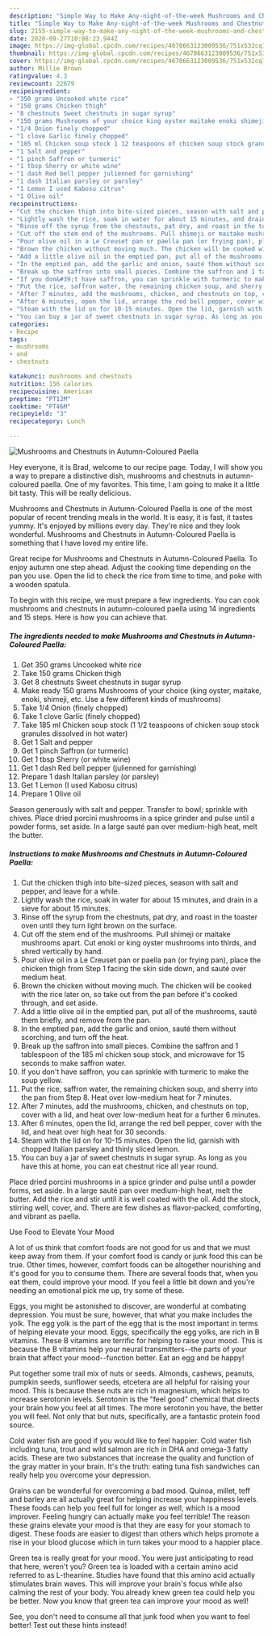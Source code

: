 ```yaml
---
description: "Simple Way to Make Any-night-of-the-week Mushrooms and Chestnuts in Autumn-Coloured Paella"
title: "Simple Way to Make Any-night-of-the-week Mushrooms and Chestnuts in Autumn-Coloured Paella"
slug: 2155-simple-way-to-make-any-night-of-the-week-mushrooms-and-chestnuts-in-autumn-coloured-paella
date: 2020-09-27T10:08:23.944Z
image: https://img-global.cpcdn.com/recipes/4670663123009536/751x532cq70/mushrooms-and-chestnuts-in-autumn-coloured-paella-recipe-main-photo.jpg
thumbnail: https://img-global.cpcdn.com/recipes/4670663123009536/751x532cq70/mushrooms-and-chestnuts-in-autumn-coloured-paella-recipe-main-photo.jpg
cover: https://img-global.cpcdn.com/recipes/4670663123009536/751x532cq70/mushrooms-and-chestnuts-in-autumn-coloured-paella-recipe-main-photo.jpg
author: Millie Brown
ratingvalue: 4.3
reviewcount: 22679
recipeingredient:
- "350 grams Uncooked white rice"
- "150 grams Chicken thigh"
- "8 chestnuts Sweet chestnuts in sugar syrup"
- "150 grams Mushrooms of your choice king oyster maitake enoki shimeji etc Use a few different kinds of mushrooms"
- "1/4 Onion finely chopped"
- "1 clove Garlic finely chopped"
- "185 ml Chicken soup stock 1 12 teaspoons of chicken soup stock granules dissolved in hot water"
- "1 Salt and pepper"
- "1 pinch Saffron or turmeric"
- "1 tbsp Sherry or white wine"
- "1 dash Red bell pepper julienned for garnishing"
- "1 dash Italian parsley or parsley"
- "1 Lemon I used Kabosu citrus"
- "1 Olive oil"
recipeinstructions:
- "Cut the chicken thigh into bite-sized pieces, season with salt and pepper, and leave for a while."
- "Lightly wash the rice, soak in water for about 15 minutes, and drain in a sieve for about 15 minutes."
- "Rinse off the syrup from the chestnuts, pat dry, and roast in the toaster oven until they turn light brown on the surface."
- "Cut off the stem end of the mushrooms. Pull shimeji or maitake mushrooms apart. Cut enoki or king oyster mushrooms into thirds, and shred vertically by hand."
- "Pour olive oil in a Le Creuset pan or paella pan (or frying pan), place the chicken thigh from Step 1 facing the skin side down, and sauté over medium heat."
- "Brown the chicken without moving much. The chicken will be cooked with the rice later on, so take out from the pan before it&#39;s cooked through, and set aside."
- "Add a little olive oil in the emptied pan, put all of the mushrooms, sauté them briefly, and remove from the pan."
- "In the emptied pan, add the garlic and onion, sauté them without scorching, and turn off the heat."
- "Break up the saffron into small pieces. Combine the saffron and 1 tablespoon of the 185 ml chicken soup stock, and microwave for 15 seconds to make saffron water."
- "If you don&#39;t have saffron, you can sprinkle with turmeric to make the soup yellow."
- "Put the rice, saffron water, the remaining chicken soup, and sherry into the pan from Step 8. Heat over low-medium heat for 7 minutes."
- "After 7 minutes, add the mushrooms, chicken, and chestnuts on top, cover with a lid, and heat over low-medium heat for a further 6 minutes."
- "After 6 minutes, open the lid, arrange the red bell pepper, cover with the lid, and heat over high heat for 30 seconds."
- "Steam with the lid on for 10-15 minutes. Open the lid, garnish with chopped Italian parsley and thinly sliced lemon."
- "You can buy a jar of sweet chestnuts in sugar syrup. As long as you have this at home, you can eat chestnut rice all year round."
categories:
- Recipe
tags:
- mushrooms
- and
- chestnuts

katakunci: mushrooms and chestnuts 
nutrition: 156 calories
recipecuisine: American
preptime: "PT12M"
cooktime: "PT46M"
recipeyield: "3"
recipecategory: Lunch

---
```



![Mushrooms and Chestnuts in Autumn-Coloured Paella](https://img-global.cpcdn.com/recipes/4670663123009536/751x532cq70/mushrooms-and-chestnuts-in-autumn-coloured-paella-recipe-main-photo.jpg)

Hey everyone, it is Brad, welcome to our recipe page. Today, I will show you a way to prepare a distinctive dish, mushrooms and chestnuts in autumn-coloured paella. One of my favorites. This time, I am going to make it a little bit tasty. This will be really delicious.

Mushrooms and Chestnuts in Autumn-Coloured Paella is one of the most popular of recent trending meals in the world. It is easy, it is fast, it tastes yummy. It's enjoyed by millions every day. They're nice and they look wonderful. Mushrooms and Chestnuts in Autumn-Coloured Paella is something that I have loved my entire life.

Great recipe for Mushrooms and Chestnuts in Autumn-Coloured Paella. To enjoy autumn one step ahead. Adjust the cooking time depending on the pan you use. Open the lid to check the rice from time to time, and poke with a wooden spatula.


To begin with this recipe, we must prepare a few ingredients. You can cook mushrooms and chestnuts in autumn-coloured paella using 14 ingredients and 15 steps. Here is how you can achieve that.

<!--inarticleads1-->

##### The ingredients needed to make Mushrooms and Chestnuts in Autumn-Coloured Paella:

1. Get 350 grams Uncooked white rice
1. Take 150 grams Chicken thigh
1. Get 8 chestnuts Sweet chestnuts in sugar syrup
1. Make ready 150 grams Mushrooms of your choice (king oyster, maitake, enoki, shimeji, etc. Use a few different kinds of mushrooms)
1. Take 1/4 Onion (finely chopped)
1. Take 1 clove Garlic (finely chopped)
1. Take 185 ml Chicken soup stock (1 1/2 teaspoons of chicken soup stock granules dissolved in hot water)
1. Get 1 Salt and pepper
1. Get 1 pinch Saffron (or turmeric)
1. Get 1 tbsp Sherry (or white wine)
1. Get 1 dash Red bell pepper (julienned for garnishing)
1. Prepare 1 dash Italian parsley (or parsley)
1. Get 1 Lemon (I used Kabosu citrus)
1. Prepare 1 Olive oil


Season generously with salt and pepper. Transfer to bowl; sprinkle with chives. Place dried porcini mushrooms in a spice grinder and pulse until a powder forms, set aside. In a large sauté pan over medium-high heat, melt the butter. 

<!--inarticleads2-->

##### Instructions to make Mushrooms and Chestnuts in Autumn-Coloured Paella:

1. Cut the chicken thigh into bite-sized pieces, season with salt and pepper, and leave for a while.
1. Lightly wash the rice, soak in water for about 15 minutes, and drain in a sieve for about 15 minutes.
1. Rinse off the syrup from the chestnuts, pat dry, and roast in the toaster oven until they turn light brown on the surface.
1. Cut off the stem end of the mushrooms. Pull shimeji or maitake mushrooms apart. Cut enoki or king oyster mushrooms into thirds, and shred vertically by hand.
1. Pour olive oil in a Le Creuset pan or paella pan (or frying pan), place the chicken thigh from Step 1 facing the skin side down, and sauté over medium heat.
1. Brown the chicken without moving much. The chicken will be cooked with the rice later on, so take out from the pan before it&#39;s cooked through, and set aside.
1. Add a little olive oil in the emptied pan, put all of the mushrooms, sauté them briefly, and remove from the pan.
1. In the emptied pan, add the garlic and onion, sauté them without scorching, and turn off the heat.
1. Break up the saffron into small pieces. Combine the saffron and 1 tablespoon of the 185 ml chicken soup stock, and microwave for 15 seconds to make saffron water.
1. If you don&#39;t have saffron, you can sprinkle with turmeric to make the soup yellow.
1. Put the rice, saffron water, the remaining chicken soup, and sherry into the pan from Step 8. Heat over low-medium heat for 7 minutes.
1. After 7 minutes, add the mushrooms, chicken, and chestnuts on top, cover with a lid, and heat over low-medium heat for a further 6 minutes.
1. After 6 minutes, open the lid, arrange the red bell pepper, cover with the lid, and heat over high heat for 30 seconds.
1. Steam with the lid on for 10-15 minutes. Open the lid, garnish with chopped Italian parsley and thinly sliced lemon.
1. You can buy a jar of sweet chestnuts in sugar syrup. As long as you have this at home, you can eat chestnut rice all year round.


Place dried porcini mushrooms in a spice grinder and pulse until a powder forms, set aside. In a large sauté pan over medium-high heat, melt the butter. Add the rice and stir until it is well coated with the oil. Add the stock, stirring well, cover, and. There are few dishes as flavor-packed, comforting, and vibrant as paella. 

Use Food to Elevate Your Mood


A lot of us think that comfort foods are not good for us and that we must keep away from them. If your comfort food is candy or junk food this can be true. Other times, however, comfort foods can be altogether nourishing and it's good for you to consume them. There are several foods that, when you eat them, could improve your mood. If you feel a little bit down and you're needing an emotional pick me up, try some of these.

Eggs, you might be astonished to discover, are wonderful at combating depression. You must be sure, however, that what you make includes the yolk. The egg yolk is the part of the egg that is the most important in terms of helping elevate your mood. Eggs, specifically the egg yolks, are rich in B vitamins. These B vitamins are terrific for helping to raise your mood. This is because the B vitamins help your neural transmitters--the parts of your brain that affect your mood--function better. Eat an egg and be happy!

Put together some trail mix of nuts or seeds. Almonds, cashews, peanuts, pumpkin seeds, sunflower seeds, etcetera are all helpful for raising your mood. This is because these nuts are rich in magnesium, which helps to increase serotonin levels. Serotonin is the "feel good" chemical that directs your brain how you feel at all times. The more serotonin you have, the better you will feel. Not only that but nuts, specifically, are a fantastic protein food source.

Cold water fish are good if you would like to feel happier. Cold water fish including tuna, trout and wild salmon are rich in DHA and omega-3 fatty acids. These are two substances that increase the quality and function of the gray matter in your brain. It's the truth: eating tuna fish sandwiches can really help you overcome your depression. 

Grains can be wonderful for overcoming a bad mood. Quinoa, millet, teff and barley are all actually great for helping increase your happiness levels. These foods can help you feel full for longer as well, which is a mood improver. Feeling hungry can actually make you feel terrible! The reason these grains elevate your mood is that they are easy for your stomach to digest. These foods are easier to digest than others which helps promote a rise in your blood glucose which in turn takes your mood to a happier place.

Green tea is really great for your mood. You were just anticipating to read that here, weren't you? Green tea is loaded with a certain amino acid referred to as L-theanine. Studies have found that this amino acid actually stimulates brain waves. This will improve your brain's focus while also calming the rest of your body. You already knew green tea could help you be better. Now you know that green tea can improve your mood as well!

See, you don't need to consume all that junk food when you want to feel better! Test out  these hints  instead!

